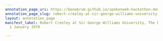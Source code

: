 ```yaml
---
annotation_page_uri: https://benwbrum.github.io/spokenweb-hackathon-development-noterms/annotations/robert-creeley-at-sir-george-williams-university-the-poetry-series-1-january-1970-canvas-1-robert-creeley.json
annotation_page_slug: robert-creeley-at-sir-george-williams-university-the-poetry-series-1-january-1970-canvas-1-robert-creeley
layout: annotation_page
manifest_label: Robert Creeley at Sir George Williams University, The Poetry Series,
  1 January 1970

---
```

